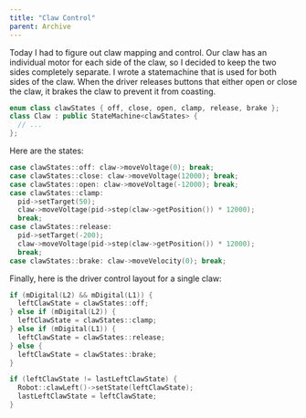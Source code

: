 ```yaml
---
title: "Claw Control"
parent: Archive
---
```


Today I had to figure out claw mapping and control. Our claw has an individual motor for each side of the claw, so I decided to keep the two sides completely separate. I wrote a statemachine that is used for both sides of the claw.
When the driver releases buttons that either open or close the claw, it brakes the claw to prevent it from coasting.

```cpp
enum class clawStates { off, close, open, clamp, release, brake };
class Claw : public StateMachine<clawStates> {
  // ...
};
```

Here are the states:

```cpp
case clawStates::off: claw->moveVoltage(0); break;
case clawStates::close: claw->moveVoltage(12000); break;
case clawStates::open: claw->moveVoltage(-12000); break;
case clawStates::clamp:
  pid->setTarget(50);
  claw->moveVoltage(pid->step(claw->getPosition()) * 12000);
  break;
case clawStates::release:
  pid->setTarget(-200);
  claw->moveVoltage(pid->step(claw->getPosition()) * 12000);
  break;
case clawStates::brake: claw->moveVelocity(0); break;
```

Finally, here is the driver control layout for a single claw:

```cpp
if (mDigital(L2) && mDigital(L1)) {
  leftClawState = clawStates::off;
} else if (mDigital(L2)) {
  leftClawState = clawStates::clamp;
} else if (mDigital(L1)) {
  leftClawState = clawStates::release;
} else {
  leftClawState = clawStates::brake;
}

if (leftClawState != lastLeftClawState) {
  Robot::clawLeft()->setState(leftClawState);
  lastLeftClawState = leftClawState;
}
```
